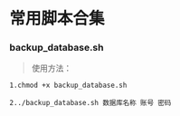 # 常用脚本合集

### backup_database.sh
> 使用方法：

`1.chmod +x backup_database.sh`

`2../backup_database.sh 数据库名称 账号 密码`
